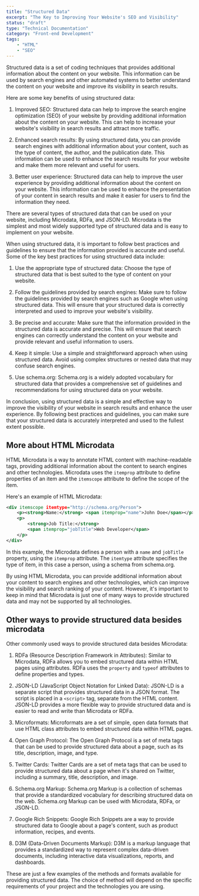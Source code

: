 ```yaml
---
title: "Structured Data"
excerpt: "The Key to Improving Your Website's SEO and Visibility"
status: "draft"
type: "Technical Documentation"
category: "Front-end Development"
tags:
    - "HTML"
    - "SEO"
---
```


Structured data is a set of coding techniques that provides additional information about the content on your website. This information can be used by search engines and other automated systems to better understand the content on your website and improve its visibility in search results.

Here are some key benefits of using structured data:

1. Improved SEO: Structured data can help to improve the search engine optimization (SEO) of your website by providing additional information about the content on your website. This can help to increase your website's visibility in search results and attract more traffic.

2. Enhanced search results: By using structured data, you can provide search engines with additional information about your content, such as the type of content, the author, and the publication date. This information can be used to enhance the search results for your website and make them more relevant and useful for users.

3. Better user experience: Structured data can help to improve the user experience by providing additional information about the content on your website. This information can be used to enhance the presentation of your content in search results and make it easier for users to find the information they need.

There are several types of structured data that can be used on your website, including Microdata, RDFa, and JSON-LD. Microdata is the simplest and most widely supported type of structured data and is easy to implement on your website.

When using structured data, it is important to follow best practices and guidelines to ensure that the information provided is accurate and useful. Some of the key best practices for using structured data include:

1. Use the appropriate type of structured data: Choose the type of structured data that is best suited to the type of content on your website.

2. Follow the guidelines provided by search engines: Make sure to follow the guidelines provided by search engines such as Google when using structured data. This will ensure that your structured data is correctly interpreted and used to improve your website's visibility.

3. Be precise and accurate: Make sure that the information provided in the structured data is accurate and precise. This will ensure that search engines can correctly understand the content on your website and provide relevant and useful information to users.

4. Keep it simple: Use a simple and straightforward approach when using structured data. Avoid using complex structures or nested data that may confuse search engines.

5. Use schema.org: Schema.org is a widely adopted vocabulary for structured data that provides a comprehensive set of guidelines and recommendations for using structured data on your website.

In conclusion, using structured data is a simple and effective way to improve the visibility of your website in search results and enhance the user experience. By following best practices and guidelines, you can make sure that your structured data is accurately interpreted and used to the fullest extent possible.

## More about HTML Microdata

HTML Microdata is a way to annotate HTML content with machine-readable tags, providing additional information about the content to search engines and other technologies. Microdata uses the `itemprop` attribute to define properties of an item and the `itemscope` attribute to define the scope of the item.

Here's an example of HTML Microdata:

```xml
<div itemscope itemtype="http://schema.org/Person">
    <p><strong>Name:</strong> <span itemprop="name">John Doe</span></p>
    <p>
        <strong>Job Title:</strong>
        <span itemprop="jobTitle">Web Developer</span>
    </p>
</div>
```

In this example, the Microdata defines a person with a `name` and `jobTitle` property, using the `itemprop` attribute. The `itemtype` attribute specifies the type of item, in this case a person, using a schema from schema.org.

By using HTML Microdata, you can provide additional information about your content to search engines and other technologies, which can improve the visibility and search ranking of your content. However, it's important to keep in mind that Microdata is just one of many ways to provide structured data and may not be supported by all technologies.

## Other ways to provide structured data besides microdata

Other commonly used ways to provide structured data besides Microdata:

1. RDFa (Resource Description Framework in Attributes): Similar to Microdata, RDFa allows you to embed structured data within HTML pages using attributes. RDFa uses the `property` and `typeof` attributes to define properties and types.

2. JSON-LD (JavaScript Object Notation for Linked Data): JSON-LD is a separate script that provides structured data in a JSON format. The script is placed in a `<script>` tag, separate from the HTML content. JSON-LD provides a more flexible way to provide structured data and is easier to read and write than Microdata or RDFa.

3. Microformats: Microformats are a set of simple, open data formats that use HTML class attributes to embed structured data within HTML pages.

4. Open Graph Protocol: The Open Graph Protocol is a set of meta tags that can be used to provide structured data about a page, such as its title, description, image, and type.

5. Twitter Cards: Twitter Cards are a set of meta tags that can be used to provide structured data about a page when it's shared on Twitter, including a summary, title, description, and image.

6. Schema.org Markup: Schema.org Markup is a collection of schemas that provide a standardized vocabulary for describing structured data on the web. Schema.org Markup can be used with Microdata, RDFa, or JSON-LD.

7. Google Rich Snippets: Google Rich Snippets are a way to provide structured data to Google about a page's content, such as product information, recipes, and events.

8. D3M (Data-Driven Documents Markup): D3M is a markup language that provides a standardized way to represent complex data-driven documents, including interactive data visualizations, reports, and dashboards.

These are just a few examples of the methods and formats available for providing structured data. The choice of method will depend on the specific requirements of your project and the technologies you are using.
